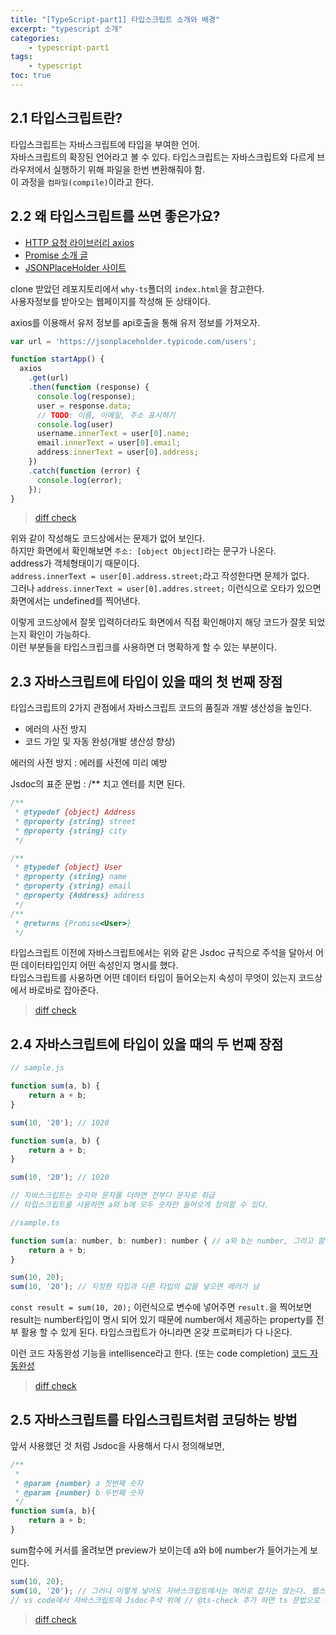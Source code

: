 ```yaml
--- 
title: "[TypeScript-part1] 타입스크립트 소개와 배경" 
excerpt: "typescript 소개"
categories: 
    - typescript-part1
tags: 
    - typescript
toc: true
--- 
```

## 2.1 타입스크립트란?

타입스크립트는 자바스크립트에 타입을 부여한 언어.  
자바스크립트의 확장된 언어라고 볼 수 있다. 타입스크립트는 자바스크립트와 다르게 브라우저에서 실행하기 위해 파일을 한번 변환해줘야 함.  
이 과정을 `컴파일(compile)`이라고 한다.  

## 2.2 왜 타입스크립트를 쓰면 좋은가요?

- [HTTP 요청 라이브러리 axios](https://github.com/axios/axios)
- [Promise 소개 글](https://joshua1988.github.io/web-development/javascript/promise-for-beginners/)
- [JSONPlaceHolder 사이트](https://jsonplaceholder.typicode.com/)

clone 받았던 레포지토리에서 `why-ts`폴더의 `index.html`을 참고한다.  
사용자정보를 받아오는 웹페이지를 작성해 둔 상태이다.

axios를 이용해서 유저 정보를 api호출을 통해 유저 정보를 가져오자.  

```javascript
var url = 'https://jsonplaceholder.typicode.com/users';

function startApp() {
  axios
    .get(url)
    .then(function (response) {
      console.log(response);
      user = response.data;
      // TODO: 이름, 이메일, 주소 표시하기
      console.log(user)
      username.innerText = user[0].name;
      email.innerText = user[0].email;
      address.innerText = user[0].address;
    })
    .catch(function (error) {
      console.log(error);
    });
}
```

> [diff check](https://github.com/wjddk0909/typescript-part1/commit/a390b64ee3e1c51f645359c7536ff0344ef051a0)  

위와 같이 작성해도 코드상에서는 문제가 없어 보인다.  
하지만 화면에서 확인해보면 `주소: [object Object]`라는 문구가 나온다.  
address가 객체형태이기 때문이다.  
`address.innerText = user[0].address.street;`라고 작성한다면 문제가 없다.  
그러나 `address.innerText = user[0].addres.street;` 이런식으로 오타가 있으면 화면에서는 undefined를 찍어낸다.  

이렇게 코드상에서 잘못 입력하더라도 화면에서 직접 확인해야지 해당 코드가 잘못 되었는지 확인이 가능하다.   
이런 부분들을 타입스크립크를 사용하면 더 명확하게 할 수 있는 부분이다.  


## 2.3 자바스크립트에 타입이 있을 때의 첫 번째 장점

타입스크립트의 2가지 관점에서 자바스크립트 코드의 품질과 개발 생산성을 높인다. 

- 에러의 사전 방지
- 코드 가읻 및 자동 완성(개발 생산성 향상)

에러의 사전 방지 : 에러를 사전에 미리 예방  


Jsdoc의 표준 문법 : /** 치고 엔터를 치면 된다.  

```javascript
/**
 * @typedef {object} Address
 * @property {string} street
 * @property {string} city
 */

/**
 * @typedef {object} User
 * @property {string} name
 * @property {string} email
 * @property {Address} address
 */
/**
 * @returns {Promise<User>}
 */
```

타입스크립트 이전에 자바스크립트에서는 위와 같은 Jsdoc 규칙으로 주석을 달아서 어떤 데이터타입인지 어떤 속성인지 명시를 했다.  
타입스크립트를 사용하면 어떤 데이터 타입이 들어오는지 속성이 무엇이 있는지 코드상에서 바로바로 잡아준다.  

> [diff check](https://github.com/wjddk0909/typescript-part1/commit/26e35a45796ef357ad39659cc735598786b6cd6e)  

## 2.4 자바스크립트에 타입이 있을 때의 두 번째 장점

```javascript
// sample.js

function sum(a, b) {
    return a + b;
}

sum(10, '20'); // 1020

function sum(a, b) {
    return a + b;
}

sum(10, '20'); // 1020

// 자바스크립트는 숫자와 문자를 더하면 전부다 문자로 취급
// 타입스크립트를 사용하면 a와 b에 모두 숫자만 들어오게 정의할 수 있다.
```

```javascript
//sample.ts

function sum(a: number, b: number): number { // a와 b는 number, 그리고 함수가 반환하는 값의 타입까지 number라고 정의
    return a + b;
}

sum(10, 20);
sum(10, '20'); // 지정한 타입과 다른 타입의 값을 넣으면 에러가 남
```

`const result = sum(10, 20);` 이런식으로 변수에 넣어주면 `result.`을 찍어보면
result는 number타입이 명시 되어 있기 때문에 number에서 제공하는 property를 전부 활용 할 수 있게 된다. 타입스크립트가 아니라면 온갖 프로퍼티가 다 나온다.  

이런 코드 자동완성 기능을 intellisence라고 한다. (또는 code completion)
[코드 자동완성](https://www.jetbrains.com/help/webstorm/auto-completing-code.html)

> [diff check](https://github.com/wjddk0909/typescript-part1/commit/9dac152d5b0d0f0a7238b9f6073678e48c37b24a)

## 2.5 자바스크립트를 타입스크립트처럼 코딩하는 방법

앞서 사용했던 것 처럼 Jsdoc을 사용해서 다시 정의해보면,  

```javascript
/**
 *
 * @param {number} a 첫번째 숫자
 * @param {number} b 두번째 숫자
 */
function sum(a, b){
    return a + b;
}
```

sum함수에 커서를 올려보면 preview가 보이는데 a와 b에 number가 들어가는게 보인다.

```javascript
sum(10, 20);
sum(10, '20'); // 그러나 이렇게 넣어도 자바스크립트에서는 에러로 잡지는 않는다. 웹스톰에서는 잡는듯..? 설정을 미리 따로 해줘서 그런것 같기도? 잘 모르겠다...ㅠ
// vs code에서 자바스크립트에 Jsdoc주석 위에 // @ts-check 추가 하면 ts 문법으로 에러 검사해준다고 함 
```

> [diff check](https://github.com/wjddk0909/typescript-part1/commit/22dbd8bdf75373b402624a3b82b387a8d3e67aa5)